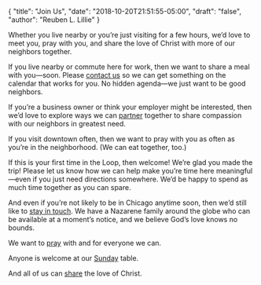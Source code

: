 {
	"title": "Join Us",
	"date": "2018-10-20T21:51:55-05:00",
	"draft": "false",
	"author": "Reuben L. Lillie"
}

Whether you live nearby or you’re just visiting for a few hours, we’d love to meet you, pray with you, and share the love of Christ with more of our neighbors together.

If you live nearby or commute here for work, then we want to share a meal with you—soon. Please [contact us][contact] so we can get something on the calendar that works for you. No hidden agenda—we just want to be good neighbors.

If you’re a business owner or think your employer might be interested, then we’d love to explore ways we can [partner][partnership] together to share compassion with our neighbors in greatest need.

If you visit downtown often, then we want to pray with you as often as you’re in the neighborhood. (We can eat together, too.)

If this is your first time in the Loop, then welcome! We’re glad you made the trip! Please let us know how we can help make you’re time here meaningful—even if you just need directions somewhere. We’d be happy to spend as much time together as you can spare.

And even if you’re not likely to be in Chicago anytime soon, then we’d still like to [stay in touch][contact]. We have a Nazarene family around the globe who can be available at a moment’s notice, and we believe God’s love knows no bounds.

We want to [pray][we-pray] with and for everyone we can.

Anyone is welcome at our [Sunday][sunday] table.

And all of us can [share][support] the love of Christ.

[contact]: /contact/
[partnership]: /join/partnership/
[sunday]: /join/sunday/
[support]: /support/
[we-pray]: /about/values#we-pray
